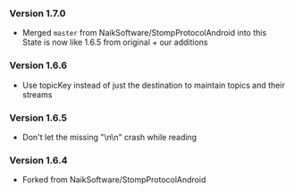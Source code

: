 ### Version 1.7.0

- Merged `master` from NaikSoftware/StompProtocolAndroid into this  
State is now like 1.6.5 from original + our additions

### Version 1.6.6

- Use topicKey instead of just the destination to maintain topics and their streams

### Version 1.6.5

- Don't let the missing "\n\n" crash while reading

### Version 1.6.4

- Forked from NaikSoftware/StompProtocolAndroid
